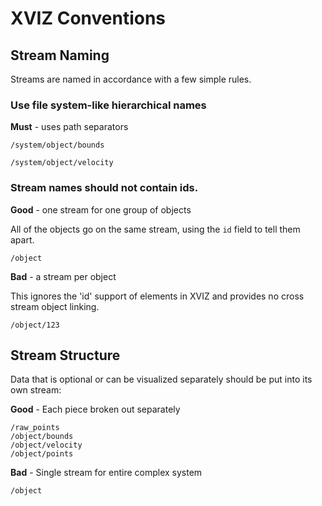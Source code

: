 # XVIZ Conventions

## Stream Naming

Streams are named in accordance with a few simple rules.

### Use file system-like hierarchical names

**Must** - uses path separators

`/system/object/bounds`

`/system/object/velocity`

### Stream names should not contain ids.

**Good** - one stream for one group of objects

All of the objects go on the same stream, using the `id` field to tell them apart.

`/object`

**Bad** - a stream per object

This ignores the 'id' support of elements in XVIZ and provides no cross stream object linking.

`/object/123`

## Stream Structure

Data that is optional or can be visualized separately should be put into its own stream:

**Good** - Each piece broken out separately

```
/raw_points
/object/bounds
/object/velocity
/object/points
```

**Bad** - Single stream for entire complex system

```
/object
```

